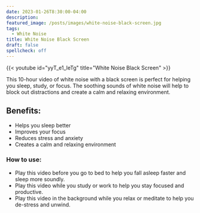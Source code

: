 ```yaml
---
date: 2023-01-26T8:30:00-04:00
description:
featured_image: /posts/images/white-noise-black-screen.jpg
tags:
  - White Noise
title: White Noise Black Screen
draft: false
spellcheck: off
---
```


{{< youtube id="yyT_e1_leTg" title="White Noise Black Screen" >}}

This 10-hour video of white noise with a black screen is perfect for helping you sleep, study, or focus. The soothing sounds of white noise will help to block out distractions and create a calm and relaxing environment.

## Benefits:

- Helps you sleep better
- Improves your focus
- Reduces stress and anxiety
- Creates a calm and relaxing environment

### How to use:

- Play this video before you go to bed to help you fall asleep faster and sleep more soundly.
- Play this video while you study or work to help you stay focused and productive.
- Play this video in the background while you relax or meditate to help you de-stress and unwind.
